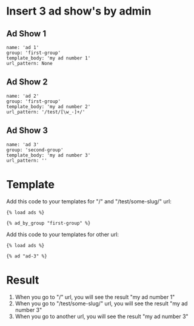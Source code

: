# Insert 3 ad show's by admin #

## Ad Show 1 ##

```
name: 'ad 1'
group: 'first-group'
template_body: 'my ad number 1'
url_pattern: None
```

## Ad Show 2 ##

```
name: 'ad 2'
group: 'first-group'
template_body: 'my ad number 2'
url_pattern: '/test/[\w_-]+/'
```

## Ad Show 3 ##

```
name: 'ad 3'
group: 'second-group'
template_body: 'my ad number 3'
url_pattern: ''
```

# Template #

Add this code to your templates for "/" and "/test/some-slug/" url:

```
{% load ads %}

{% ad_by_group "first-group" %}
```

Add this code to your templates for other url:

```
{% load ads %}

{% ad "ad-3" %}
```

# Result #

  1. When you go to "/" url, you will see the result "my ad number 1"
  1. When you go to "/test/some-slug/" url, you will see the result "my ad number 3"
  1. When you go to another url, you will see the result "my ad number 3"